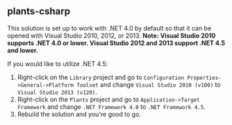 ## plants-csharp

This solution is set up to work with .NET 4.0 by default so that it can be opened with Visual Studio 2010, 2012, or 2013.  **Note: Visual Studio 2010 supports .NET 4.0 or lower.  Visual Studio 2012 and 2013 support .NET 4.5 and lower.**

If you would like to utilize .NET 4.5:
  1. Right-click on the `Library` project and go to `Configuration Properties->General->Platform Toolset` and change `Visual Studio 2010 (v100)` to `Visual Studio 2013 (v120)`.  
  2. Right-click on the `Plants` project and go to `Application->Target Framework` and change `.NET Framework 4.0` to `.NET Framework 4.5`.  
  3. Rebuild the solution and you're good to go.  
